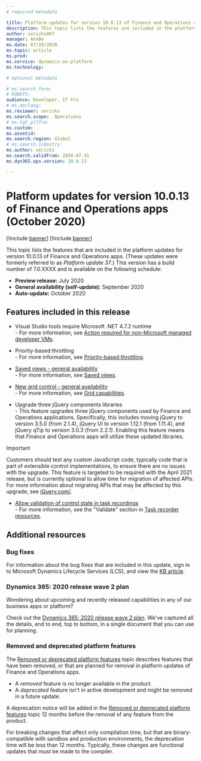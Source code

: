 ```yaml
---
# required metadata

title: Platform updates for version 10.0.13 of Finance and Operations apps (October 2020)
description: This topic lists the features are included in the platform updates for version 10.0.13 of Finance and Operations apps.
author: sericks007
manager: AnnBe
ms.date: 07/29/2020
ms.topic: article
ms.prod: 
ms.service: dynamics-ax-platform
ms.technology: 

# optional metadata

# ms.search.form: 
# ROBOTS: 
audience: Developer, IT Pro
# ms.devlang: 
ms.reviewer: sericks
ms.search.scope:  Operations
# ms.tgt_pltfrm: 
ms.custom: 
ms.assetid:
ms.search.region: Global
# ms.search.industry: 
ms.author: sericks
ms.search.validFrom: 2020-07-31
ms.dyn365.ops.version: 10.0.13

---
```

# Platform updates for version 10.0.13 of Finance and Operations apps (October 2020)

[!include [banner](../includes/banner.md)]
[!include [banner](../includes/preview-banner.md)]

This topic lists the features that are included in the platform updates for version 10.0.13 of Finance and Operations apps. (These updates were formerly referred to as *Platform update 37*.) This version has a build number of 7.0.XXXX and is available on the following schedule:

- **Preview release:** July 2020
- **General availability (self-update):** September 2020
- **Auto-update:** October 2020

## Features included in this release

-  Visual Studio tools require Microsoft .NET 4.7.2 runtime<br>- For more information, see 
[Action required for non-Microsoft managed developer VMs](https://community.dynamics.com/365/financeandoperations/b/newdynamicsax/posts/action-required---net-version-and-visual-studio-2017).

-  Priority-based throttling<br>- For more information, see 
[Priority-based throttling](../data-entities/priority-based-throttling.md). 

-  [Saved views - general availability](https://docs.microsoft.com/dynamics365-release-plan/2020wave2/finance-operations/finance-operations-crossapp-capabilities/saved-views--general-availability)<br>- For more information, see 
[Saved views](../../fin-ops/get-started/saved-views.md). 

-  [New grid control - general availability](https://docs.microsoft.com/dynamics365-release-plan/2020wave2/finance-operations/finance-operations-crossapp-capabilities/new-grid-control--general-availability)<br>- For more information, see 
[Grid capabilities](../../fin-ops/get-started/grid-capabilities.md). 

-  Upgrade three jQuery components libraries<br>- This feature upgrades three jQuery components used by Finance and Operations applications. Specifically, this includes moving jQuery to version 3.5.0 (from 2.1.4), jQuery UI to version 1.12.1 (from 1.11.4), and jQuery qTip to version 3.0.3 (from 2.2.1). Enabling this feature means that Finance and Operations apps will utilize these updated libraries.
  > [!Important]
  > Customers should test any custom JavaScript code, typically code that is part of extensible control implementations, to ensure there are no issues with the upgrade. This feature is targeted to be required with the April 2021 release, but is currently optional to allow time for migration of affected APIs. For more information about migrating APIs that may be affected by this upgrade, see [jQuery.com/](https://jquery.com/upgrade-guide/3.5/).  

-  [Allow validation of control state in task recordings](https://docs.microsoft.com/dynamics365-release-plan/2020wave2/finance-operations/finance-operations-crossapp-capabilities/new-task-recorder-capabilities)<br>- For more information, see the "Validate" section in 
[Task recorder resources](../user-interface/task-recorder.md#validate). 


## Additional resources

### Bug fixes

For information about the bug fixes that are included in this update, sign in to Microsoft Dynamics Lifecycle Services (LCS), and view the [KB article](https://fix.lcs.dynamics.com).

### Dynamics 365: 2020 release wave 2 plan

Wondering about upcoming and recently released capabilities in any of our business apps or platform?

Check out the [Dynamics 365: 2020 release wave 2 plan](https://docs.microsoft.com/dynamics365-release-plan/2020wave2/). We've captured all the details, end to end, top to bottom, in a single document that you can use for planning.

### Removed and deprecated platform features

The [Removed or deprecated platform features](removed-deprecated-features-platform-updates.md) topic describes features that have been removed, or that are planned for removal in platform updates of Finance and Operations apps.

- A *removed* feature is no longer available in the product.
- A *deprecated* feature isn't in active development and might be removed in a future update.

A deprecation notice will be added in the [Removed or deprecated platform features](removed-deprecated-features-platform-updates.md) topic 12 months before the removal of any feature from the product.

For breaking changes that affect only compilation time, but that are binary-compatible with sandbox and production environments, the deprecation time will be less than 12 months. Typically, these changes are functional updates that must be made to the compiler.
